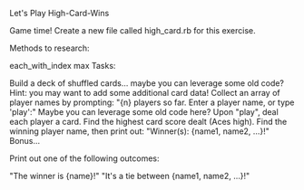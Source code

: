 Let's Play High-Card-Wins

Game time! Create a new file called high_card.rb for this exercise.

Methods to research:

each_with_index
max
Tasks:

Build a deck of shuffled cards… maybe you can leverage some old code? Hint: you may want to add some additional card data!
Collect an array of player names by prompting:
"{n} players so far. Enter a player name, or type 'play':"
Maybe you can leverage some old code here?
Upon "play", deal each player a card.
Find the highest card score dealt (Aces high).
Find the winning player name, then print out:
"Winner(s): {name1, name2, …}!"
Bonus…

Print out one of the following outcomes:

"The winner is {name}!"
"It's a tie between {name1, name2, …}!"
